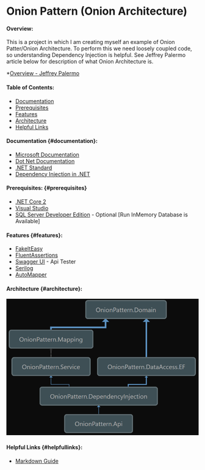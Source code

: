 # Onion Pattern (Onion Architecture)

####  Overview:
This is a project in which I am creating myself an example of Onion Patter/Onion Architecture. To perform this we need loosely
coupled code, so understanding Dependency Injection is helpful. See Jeffrey Palermo article below for description of what 
Onion Architecture is.

 *[Overview - Jeffrey Palermo](http://jeffreypalermo.com/blog/the-onion-architecture-part-1/)

#### Table of Contents:
 * [Documentation](#documention)
 * [Prerequisites](#prerequisites)
 * [Features](#features)
 * [Architecture](#architecture)
 * [Helpful Links](#helpfullinks)

#### Documentation {#documentation}:
 * [Microsoft Documentation](https://docs.microsoft.com/en-us/)
 * [Dot Net Documentation](https://docs.microsoft.com/en-us/dotnet/)
 * [.NET Standard](https://docs.microsoft.com/en-us/dotnet/standard/net-standard)
 * [Dependency Injection in .NET](https://www.amazon.com/gp/product/1935182501/ref=oh_aui_detailpage_o09_s00?ie=UTF8&psc=1)

#### Prerequisites: {#prerequisites}
 * [.NET Core 2](https://www.microsoft.com/net/core#windowscmd)
 * [Visual Studio ](https://www.visualstudio.com)
 * [SQL Server Developer Edition](https://www.microsoft.com/en-us/sql-server/sql-server-downloads) - Optional [Run InMemory Database is Available]

#### Features {#features}:
 * [FakeItEasy](https://fakeiteasy.github.io)
 * [FluentAssertions](http://fluentassertions.com)
 * [Swagger UI](https://swagger.io/swagger-ui/) - Api Tester
 * [Serilog](https://serilog.net)
 * [AutoMapper](http://automapper.org)

#### Architecture {#architecture}:
![Architecture Diagram](OnionPattern.DependencyGraph.PNG)

#### Helpful Links {#helpfullinks}:
 * [Markdown Guide](https://guides.github.com/features/mastering-markdown/)
